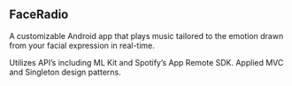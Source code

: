 ## FaceRadio
A customizable Android app that plays music tailored to the emotion drawn from your facial expression in real-time.

Utilizes API’s including ML Kit and Spotify’s App Remote SDK. Applied MVC and Singleton design patterns.
